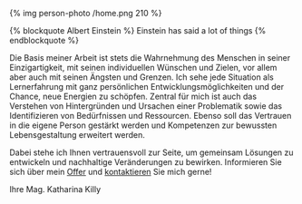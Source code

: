 {% img person-photo /home.png 210  %}

{% blockquote Albert Einstein %}
Einstein has said a lot of things
{% endblockquote %}
<br>

Die Basis meiner Arbeit ist stets die Wahrnehmung des Menschen in seiner Einzigartigkeit, mit seinen individuellen Wünschen und Zielen, vor allem aber auch mit seinen Ängsten und Grenzen. 
Ich sehe jede Situation als Lernerfahrung mit ganz persönlichen Entwicklungsmöglichkeiten und der Chance, neue Energien zu schöpfen. Zentral für mich ist auch das Verstehen von Hintergründen und Ursachen einer Problematik sowie das Identifizieren von Bedürfnissen und Ressourcen. Ebenso soll das Vertrauen in die eigene Person gestärkt werden und Kompetenzen zur bewussten Lebensgestaltung erweitert werden.

Dabei stehe ich Ihnen vertrauensvoll zur Seite, um gemeinsam Lösungen zu entwickeln und nachhaltige Veränderungen zu bewirken. 
Informieren Sie sich über mein [Offer](angebot/) und [kontaktieren](kontakt/) Sie mich gerne!

Ihre
Mag. Katharina Killy